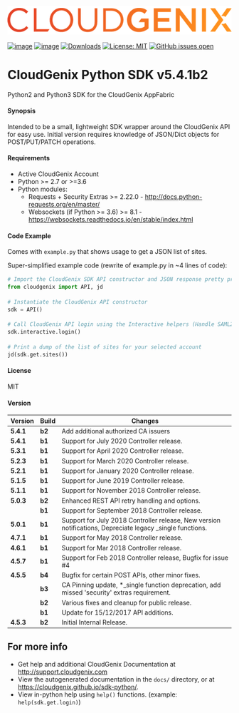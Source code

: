 [![CloudGenix Logo](https://raw.githubusercontent.com/CloudGenix/sdk-python/master/docs/CloudGenix_Logo.png)](https://www.cloudgenix.com)

[![image](https://img.shields.io/pypi/v/cloudgenix.svg)](https://pypi.org/project/cloudgenix/)
[![image](https://img.shields.io/pypi/pyversions/cloudgenix.svg)](https://pypi.org/project/cloudgenix/)
[![Downloads](https://pepy.tech/badge/cloudgenix)](https://pepy.tech/project/cloudgenix)
[![License: MIT](https://img.shields.io/pypi/l/cloudgenix.svg?color=brightgreen)](https://pypi.org/project/cloudgenix/)
[![GitHub issues open](https://img.shields.io/github/issues/CloudGenix/sdk-python.svg)](https://github.com/CloudGenix/sdk-python/issues)
# CloudGenix Python SDK v5.4.1b2
Python2 and Python3 SDK for the CloudGenix AppFabric

#### Synopsis
Intended to be a small, lightweight SDK wrapper around the CloudGenix API for easy use. 
Initial version requires knowledge of JSON/Dict objects for POST/PUT/PATCH operations.

#### Requirements
* Active CloudGenix Account
* Python >= 2.7 or >=3.6
* Python modules:
    * Requests + Security Extras >= 2.22.0 - <http://docs.python-requests.org/en/master/>
    * Websockets (if Python >= 3.6) >= 8.1 - <https://websockets.readthedocs.io/en/stable/index.html>

#### Code Example
Comes with `example.py` that shows usage to get a JSON list of sites.

Super-simplified example code (rewrite of example.py in ~4 lines of code):
```python
# Import the CloudGenix SDK API constructor and JSON response pretty printer
from cloudgenix import API, jd

# Instantiate the CloudGenix API constructor
sdk = API()

# Call CloudGenix API login using the Interactive helpers (Handle SAML2.0 login and MSP functions too!).
sdk.interactive.login()

# Print a dump of the list of sites for your selected account
jd(sdk.get.sites())
```

#### License
MIT

#### Version
| Version | Build | Changes |
| ------- | ----- | ------- |
| **5.4.1** | **b2** | Add additional authorized CA issuers |
| **5.4.1** | **b1** | Support for July 2020 Controller release. |
| **5.3.1** | **b1** | Support for April 2020 Controller release. |
| **5.2.3** | **b1** | Support for March 2020 Controller release. |
| **5.2.1** | **b1** | Support for January 2020 Controller release. |
| **5.1.5** | **b1** | Support for June 2019 Controller release. |
| **5.1.1** | **b1** | Support for November 2018 Controller release. |
| **5.0.3** | **b2** | Enhanced REST API retry handling and options. |
|           | **b1** | Support for September 2018 Controller release. |
| **5.0.1** | **b1** | Support for July 2018 Controller release, New version notifications, Depreciate legacy _single functions. |
| **4.7.1** | **b1** | Support for May 2018 Controller release. |
| **4.6.1** | **b1** | Support for Mar 2018 Controller release. |
| **4.5.7** | **b1** | Support for Feb 2018 Controller release, Bugfix for issue #4 |
| **4.5.5** | **b4** | Bugfix for certain POST APIs, other minor fixes. |
|           | **b3** | CA Pinning update, *_single function deprecation, add missed 'security' extras requirement. |
|           | **b2** | Various fixes and cleanup for public release. |
|           | **b1** | Update for 15/12/2017 API additions. |
| **4.5.3** | **b2** | Initial Internal Release. |

## For more info
 * Get help and additional CloudGenix Documentation at <http://support.cloudgenix.com>
 * View the autogenerated documentation in the `docs/` directory, or at <https://cloudgenix.github.io/sdk-python/>.
 * View in-python help using `help()` functions. (example: `help(sdk.get.login)`)